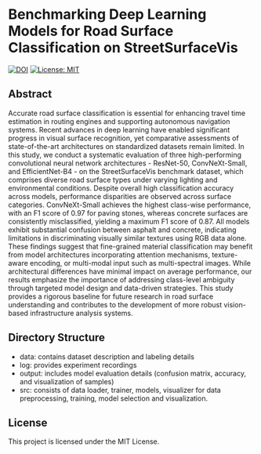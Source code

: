 # Benchmarking Deep Learning Models for Road Surface Classification on StreetSurfaceVis

[![DOI](https://zenodo.org/badge/989042422.svg)](https://doi.org/10.5281/zenodo.15497075)
[![License: MIT](https://img.shields.io/badge/License-MIT-yellow.svg)](https://opensource.org/licenses/MIT)

## Abstract
Accurate road surface classification is essential for enhancing travel time estimation in routing engines and supporting autonomous navigation systems. Recent advances in deep learning have enabled significant progress in visual surface recognition, yet comparative assessments of state-of-the-art architectures on standardized datasets remain limited. In this study, we conduct a systematic evaluation of three high-performing convolutional neural network architectures - ResNet-50, ConvNeXt-Small, and EfficientNet-B4 - on the StreetSurfaceVis benchmark dataset, which comprises diverse road surface types under varying lighting and environmental conditions. Despite overall high classification accuracy across models, performance disparities are observed across surface categories. ConvNeXt-Small achieves the highest class-wise performance, with an F1 score of 0.97 for paving stones, whereas concrete surfaces are consistently misclassified, yielding a maximum F1 score of 0.87. All models exhibit substantial confusion between asphalt and concrete, indicating limitations in discriminating visually similar textures using RGB data alone. These findings suggest that fine-grained material classification may benefit from model architectures incorporating attention mechanisms, texture-aware encoding, or multi-modal input such as multi-spectral images. While architectural differences have minimal impact on average performance, our results emphasize the importance of addressing class-level ambiguity through targeted model design and data-driven strategies. This study provides a rigorous baseline for future research in road surface understanding and contributes to the development of more robust vision-based infrastructure analysis systems.


## Directory Structure
* data: contains dataset description and labeling details
* log: provides experiment recordings
* output: includes model evaluation details (confusion matrix, accuracy, and visualization of samples)
* src: consists of data loader, trainer, models, visualizer for data preprocessing, training, model selection and visualization.
  
## License
This project is licensed under the MIT License.
